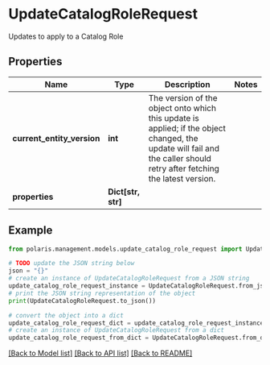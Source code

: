 # UpdateCatalogRoleRequest

Updates to apply to a Catalog Role

## Properties

Name | Type | Description | Notes
------------ | ------------- | ------------- | -------------
**current_entity_version** | **int** | The version of the object onto which this update is applied; if the object changed, the update will fail and the caller should retry after fetching the latest version. | 
**properties** | **Dict[str, str]** |  | 

## Example

```python
from polaris.management.models.update_catalog_role_request import UpdateCatalogRoleRequest

# TODO update the JSON string below
json = "{}"
# create an instance of UpdateCatalogRoleRequest from a JSON string
update_catalog_role_request_instance = UpdateCatalogRoleRequest.from_json(json)
# print the JSON string representation of the object
print(UpdateCatalogRoleRequest.to_json())

# convert the object into a dict
update_catalog_role_request_dict = update_catalog_role_request_instance.to_dict()
# create an instance of UpdateCatalogRoleRequest from a dict
update_catalog_role_request_from_dict = UpdateCatalogRoleRequest.from_dict(update_catalog_role_request_dict)
```
[[Back to Model list]](../README.md#documentation-for-models) [[Back to API list]](../README.md#documentation-for-api-endpoints) [[Back to README]](../README.md)


